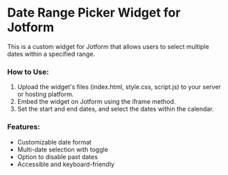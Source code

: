 # Date Range Picker Widget for Jotform

This is a custom widget for Jotform that allows users to select multiple dates within a specified range.

### How to Use:
1. Upload the widget's files (index.html, style.css, script.js) to your server or hosting platform.
2. Embed the widget on Jotform using the iframe method.
3. Set the start and end dates, and select the dates within the calendar.

### Features:
- Customizable date format
- Multi-date selection with toggle
- Option to disable past dates
- Accessible and keyboard-friendly
